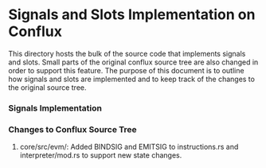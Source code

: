 
# Signals and Slots Implementation on Conflux

This directory hosts the bulk of the source code that implements signals and slots. Small parts of the original conflux source tree are also changed in order to support this feature. The purpose of this document is to outline how signals and slots are implemented and to keep track of the changes to the original source tree.

### Signals Implementation


### Changes to Conflux Source Tree
1. core/src/evm/: Added BINDSIG and EMITSIG to instructions.rs and interpreter/mod.rs to support new state changes.